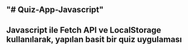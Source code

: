 "# Quiz-App-Javascript"
---
Javascript ile Fetch API ve LocalStorage kullanılarak, yapılan basit bir quiz uygulaması
---